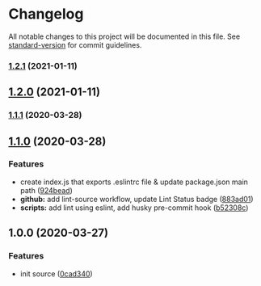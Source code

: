 # Changelog

All notable changes to this project will be documented in this file. See [standard-version](https://github.com/conventional-changelog/standard-version) for commit guidelines.

### [1.2.1](https://github.com/boringcodes/eslint-config/compare/v1.2.0...v1.2.1) (2021-01-11)

## [1.2.0](https://github.com/boringcodes/eslint-config/compare/v1.1.1...v1.2.0) (2021-01-11)

### [1.1.1](https://github.com/boringcodes/eslint-config/compare/v1.1.0...v1.1.1) (2020-03-28)



## [1.1.0](https://github.com/boringcodes/eslint-config/compare/v1.0.0...v1.1.0) (2020-03-28)


### Features

* create index.js that exports .eslintrc file & update package.json main path ([924bead](https://github.com/boringcodes/eslint-config/commit/924bead))
* **github:** add lint-source workflow, update Lint Status badge ([883ad01](https://github.com/boringcodes/eslint-config/commit/883ad01))
* **scripts:** add lint using eslint, add husky pre-commit hook ([b52308c](https://github.com/boringcodes/eslint-config/commit/b52308c))



## 1.0.0 (2020-03-27)


### Features

* init source ([0cad340](https://github.com/boringcodes/eslint-config/commit/0cad340))
